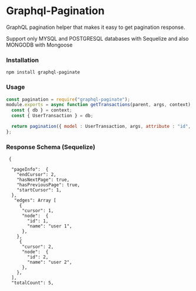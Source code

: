 # Graphql-Pagination

GraphQL pagination helper that makes it easy to get pagination response.

Support only MYSQL and POSTGRESQL databases with Sequelize and also MONGODB with Mongoose

### Installation

```
npm install graphql-paginate
```

### Usage

```javascript
const pagination = require("graphql-paginate");
module.exports = async function getTransactions(parent, args, context) {
  const { db } = context;
  const { UserTransaction } = db;

  return pagination({ model : UserTransaction, args, attribute : "id", orderBy : "DESC"});
};
```

### Response Schema (Sequelize)

```
 {

  "pageInfo":  {
    "endCursor": 2,
    "hasNextPage": true,
    "hasPreviousPage": true,
    "startCursor": 1,
  },
   "edges": Array [
     {
      "cursor": 1,
      "node":  {
        "id": 1,
        "name": "user 1",
      },
    },
     {
      "cursor": 2,
      "node":  {
        "id": 2,
        "name": "user 2",
      },
    },
  ],
  "totalCount": 5,

```
